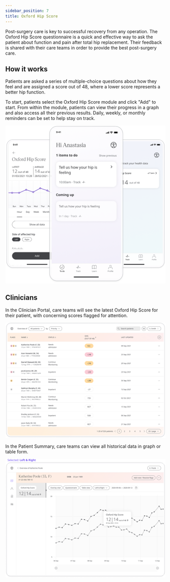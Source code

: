 ```yaml
---
sidebar_position: 7
title: Oxford Hip Score
---
```


Post-surgery care is key to successful recovery from any operation. The Oxford Hip Score questionnaire is a quick and effective way to ask the patient about function and pain after total hip replacement. Their feedback is shared with their care teams in order to provide the best post-surgery care. 

## How it works

Patients are asked a series of multiple-choice questions about how they feel and are assigned a score out of 48, where a lower score represents a better hip function.

To start, patients select the Oxford Hip Score module and click "Add" to start. From within the module, patients can view their progress in a graph and also access all their previous results. Daily, weekly, or monthly reminders can be set to help stay on track.

![Oxford Hip Score in the Huma App](./assets/oxford-hip-score.png)

## Clinicians

In the Clinician Portal, care teams will see the latest Oxford Hip Score for their patient, with concerning scores flagged for attention. 

![Oxford Hip Score in the Clinician Portal](./assets/cp-patient-list-oxford-hip-score.png)

In the Patient Summary, care teams can view all historical data in graph or table form.

![Oxford Hip Score in the Clinician Portal](./assets/cp-module-details-oxford-hip-score.png)
